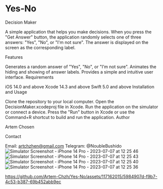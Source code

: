 # Yes-No
Decision Maker

A simple application that helps you make decisions. When you press the "Get Answer" button, the application randomly selects one of three answers: "Yes", "No", or "I'm not sure". The answer is displayed on the screen as the corresponding label.

Features

Generates a random answer of "Yes", "No", or "I'm not sure".
Animates the hiding and showing of answer labels.
Provides a simple and intuitive user interface.
Requirements

iOS 14.0 and above
Xcode 14.3 and above
Swift 5.0 and above
Installation and Usage

Clone the repository to your local computer.
Open the DecisionMaker.xcodeproj file in Xcode.
Run the application on the simulator or connect a device.
Press the "Run" button in Xcode or use the Command+R shortcut to build and run the application.
Author

Artem Chosen

Contact

Email: artchzhen@gmail.com
Telegram: @NoubleBushido
![Simulator Screenshot - iPhone 14 Pro - 2023-07-07 at 12 25 46](https://github.com/Artem-Chzh/Yes-No/assets/117162015/f576d87a-29ff-47e9-a596-e8ce084dd2df)
![Simulator Screenshot - iPhone 14 Pro - 2023-07-07 at 12 25 43](https://github.com/Artem-Chzh/Yes-No/assets/117162015/b033a34d-17b1-4330-bb84-0956d0249067)
![Simulator Screenshot - iPhone 14 Pro - 2023-07-07 at 12 25 40](https://github.com/Artem-Chzh/Yes-No/assets/117162015/eb01014e-9404-4bae-9c35-01391e79ddaf)
![Simulator Screenshot - iPhone 14 Pro - 2023-07-07 at 12 25 36](https://github.com/Artem-Chzh/Yes-No/assets/117162015/c4a379dd-4bbb-4ef4-bc68-067110e3188e)


https://github.com/Artem-Chzh/Yes-No/assets/117162015/5984907d-f9b7-4c53-b387-69b452abb9ec


